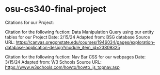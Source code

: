 # osu-cs340-final-project

Citations for our Project:


Citation for the following fuction: Data Manipulation Query using our entity tables for our Project
Date: 2/15/24
Adapted from: BSG database
Source URL: https://canvas.oregonstate.edu/courses/1946034/pages/exploration-database-application-design?module_item_id=23809325


Citation for the following fuction: Nav Bar CSS for our webpages
Date: 3/15/24
Adapted from: W3 Schools
Source URL: https://www.w3schools.com/howto/howto_js_topnav.asp
